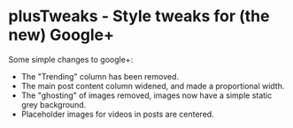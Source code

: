 plusTweaks - Style tweaks for (the new) Google+
===============================================

Some simple changes to google+:

 * The "Trending" column has been removed.
 * The main post content column widened, and made a proportional width.
 * The "ghosting" of images removed, images now have a simple static grey background.
 * Placeholder images for videos in posts are centered.
